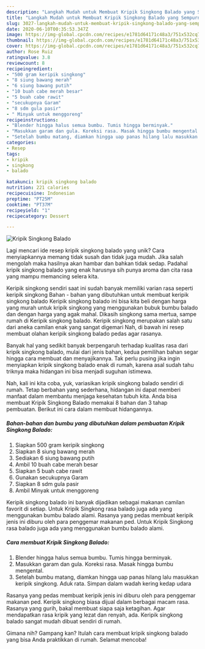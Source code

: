 ```yaml
---
description: "Langkah Mudah untuk Membuat Kripik Singkong Balado yang Sempurna"
title: "Langkah Mudah untuk Membuat Kripik Singkong Balado yang Sempurna"
slug: 3027-langkah-mudah-untuk-membuat-kripik-singkong-balado-yang-sempurna
date: 2020-06-10T00:35:53.347Z
image: https://img-global.cpcdn.com/recipes/e1781d64171c48a3/751x532cq70/kripik-singkong-balado-foto-resep-utama.jpg
thumbnail: https://img-global.cpcdn.com/recipes/e1781d64171c48a3/751x532cq70/kripik-singkong-balado-foto-resep-utama.jpg
cover: https://img-global.cpcdn.com/recipes/e1781d64171c48a3/751x532cq70/kripik-singkong-balado-foto-resep-utama.jpg
author: Rose Ruiz
ratingvalue: 3.8
reviewcount: 8
recipeingredient:
- "500 gram keripik singkong"
- "8 siung bawang merah"
- "6 siung bawang putih"
- "10 buah cabe merah besar"
- "5 buah cabe rawit"
- "secukupnya Garam"
- "8 sdm gula pasir"
- " Minyak untuk menggoreng"
recipeinstructions:
- "Blender hingga halus semua bumbu. Tumis hingga berminyak."
- "Masukkan garam dan gula. Koreksi rasa. Masak hingga bumbu mengental."
- "Setelah bumbu matang, diamkan hingga uap panas hilang lalu masukkan keripik singkong. Aduk rata. Simpan dalam wadah kering kedap udara"
categories:
- Resep
tags:
- kripik
- singkong
- balado

katakunci: kripik singkong balado 
nutrition: 221 calories
recipecuisine: Indonesian
preptime: "PT25M"
cooktime: "PT37M"
recipeyield: "1"
recipecategory: Dessert

---
```



![Kripik Singkong Balado](https://img-global.cpcdn.com/recipes/e1781d64171c48a3/751x532cq70/kripik-singkong-balado-foto-resep-utama.jpg)

Lagi mencari ide resep kripik singkong balado yang unik? Cara menyiapkannya memang tidak susah dan tidak juga mudah. Jika salah mengolah maka hasilnya akan hambar dan bahkan tidak sedap. Padahal kripik singkong balado yang enak harusnya sih punya aroma dan cita rasa yang mampu memancing selera kita.

Keripik singkong sendiri saat ini sudah banyak memiliki varian rasa seperti keripik singkong Bahan - bahan yang dibutuhkan untuk membuat keripik singkong balado  Keripik singkong balado ini bisa kita beli dengan harga yang murah untuk kripik singkong yang menggunakan bubuk bumbu balado dan dengan harga yang agak mahal. Dikasih singkong sama mertua, sampe rumah di Keripik singkong balado. Keripik singkong merupakan salah satu dari aneka camilan enak yang sangat digemari Nah, di bawah ini resep membuat olahan keripik singkong balado pedas agar rasanya.

Banyak hal yang sedikit banyak berpengaruh terhadap kualitas rasa dari kripik singkong balado, mulai dari jenis bahan, kedua pemilihan bahan segar hingga cara membuat dan menyajikannya. Tak perlu pusing jika ingin menyiapkan kripik singkong balado enak di rumah, karena asal sudah tahu triknya maka hidangan ini bisa menjadi suguhan istimewa.


Nah, kali ini kita coba, yuk, variasikan kripik singkong balado sendiri di rumah. Tetap berbahan yang sederhana, hidangan ini dapat memberi manfaat dalam membantu menjaga kesehatan tubuh kita. Anda bisa membuat Kripik Singkong Balado memakai 8 bahan dan 3 tahap pembuatan. Berikut ini cara dalam membuat hidangannya.

<!--inarticleads1-->

##### Bahan-bahan dan bumbu yang dibutuhkan dalam pembuatan Kripik Singkong Balado:

1. Siapkan 500 gram keripik singkong
1. Siapkan 8 siung bawang merah
1. Sediakan 6 siung bawang putih
1. Ambil 10 buah cabe merah besar
1. Siapkan 5 buah cabe rawit
1. Gunakan secukupnya Garam
1. Siapkan 8 sdm gula pasir
1. Ambil  Minyak untuk menggoreng


Keripik singkong balado ini banyak dijadikan sebagai makanan camilan favorit di setiap. Untuk Kripik Singkong rasa balado juga ada yang menggunakan bumbu balado alami. Rasanya yang pedas membuat keripik jenis ini diburu oleh para penggemar makanan ped. Untuk Kripik Singkong rasa balado juga ada yang menggunakan bumbu balado alami. 

<!--inarticleads2-->

##### Cara membuat Kripik Singkong Balado:

1. Blender hingga halus semua bumbu. Tumis hingga berminyak.
1. Masukkan garam dan gula. Koreksi rasa. Masak hingga bumbu mengental.
1. Setelah bumbu matang, diamkan hingga uap panas hilang lalu masukkan keripik singkong. Aduk rata. Simpan dalam wadah kering kedap udara


Rasanya yang pedas membuat keripik jenis ini diburu oleh para penggemar makanan ped. Keripik singkong biasa dijual dalam berbagai macam rasa. Rasanya yang gurih, bakal membuat siapa saja ketagihan. Agar mendapatkan rasa kripik yang lezat dan renyah, ada. Keripik singkong balado sangat mudah dibuat sendiri di rumah. 

Gimana nih? Gampang kan? Itulah cara membuat kripik singkong balado yang bisa Anda praktikkan di rumah. Selamat mencoba!
